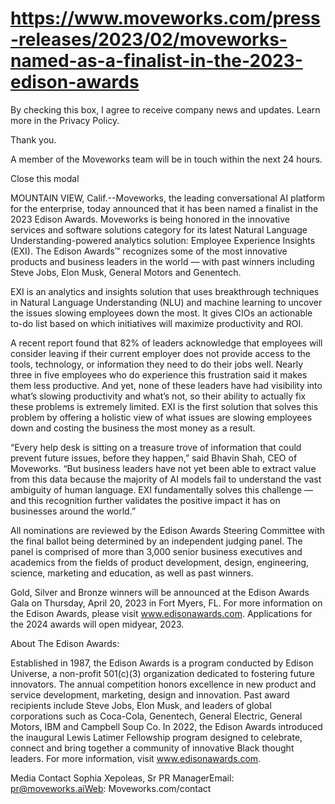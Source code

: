 # https://www.moveworks.com/press-releases/2023/02/moveworks-named-as-a-finalist-in-the-2023-edison-awards

By checking this box, I agree to receive company news and updates. Learn more in the Privacy Policy.

Thank you.

A member of the Moveworks team will be in touch within the next 24 hours.



  Close this modal
  


MOUNTAIN VIEW, Calif.--Moveworks, the leading conversational AI platform for the enterprise, today announced that it has been named a finalist in the 2023 Edison Awards. Moveworks is being honored in the innovative services and software solutions category for its latest Natural Language Understanding-powered analytics solution: Employee Experience Insights (EXI). The Edison Awards™ recognizes some of the most innovative products and business leaders in the world — with past winners including Steve Jobs, Elon Musk, General Motors and Genentech.

EXI is an analytics and insights solution that uses breakthrough techniques in Natural Language Understanding (NLU) and machine learning to uncover the issues slowing employees down the most. It gives CIOs an actionable to-do list based on which initiatives will maximize productivity and ROI.

A recent report found that 82% of leaders acknowledge that employees will consider leaving if their current employer does not provide access to the tools, technology, or information they need to do their jobs well. Nearly three in five employees who do experience this frustration said it makes them less productive. And yet, none of these leaders have had visibility into what’s slowing productivity and what’s not, so their ability to actually fix these problems is extremely limited. EXI is the first solution that solves this problem by offering a holistic view of what issues are slowing employees down and costing the business the most money as a result.

“Every help desk is sitting on a treasure trove of information that could prevent future issues, before they happen,” said Bhavin Shah, CEO of Moveworks. “But business leaders have not yet been able to extract value from this data because the majority of AI models fail to understand the vast ambiguity of human language. EXI fundamentally solves this challenge — and this recognition further validates the positive impact it has on businesses around the world.”

All nominations are reviewed by the Edison Awards Steering Committee with the final ballot being determined by an independent judging panel. The panel is comprised of more than 3,000 senior business executives and academics from the fields of product development, design, engineering, science, marketing and education, as well as past winners.

Gold, Silver and Bronze winners will be announced at the Edison Awards Gala on Thursday, April 20, 2023 in Fort Myers, FL. For more information on the Edison Awards, please visit www.edisonawards.com. Applications for the 2024 awards will open midyear, 2023.

About The Edison Awards:

Established in 1987, the Edison Awards is a program conducted by Edison Universe, a non-profit 501(c)(3) organization dedicated to fostering future innovators. The annual competition honors excellence in new product and service development, marketing, design and innovation. Past award recipients include Steve Jobs, Elon Musk, and leaders of global corporations such as Coca-Cola, Genentech, General Electric, General Motors, IBM and Campbell Soup Co. In 2022, the Edison Awards introduced the inaugural Lewis Latimer Fellowship program designed to celebrate, connect and bring together a community of innovative Black thought leaders. For more information, visit www.edisonawards.com.

Media Contact Sophia Xepoleas, Sr PR ManagerEmail: pr@moveworks.aiWeb: Moveworks.com/contact 

